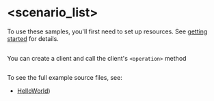 # <scenario_list>

To use these samples, you'll first need to set up resources. See [getting started](https://github.com/Azure/azure-sdk-for-net/blob/main/sdk/deviceupdate/Azure.IoT.Demo/README.md#getting-started) for details.

## <scenario>

You can create a client and call the client's `<operation>` method

```C# Snippet:Azure_IoT_Demo_Scenario
```

To see the full example source files, see:
* [HelloWorld](https://github.com/Azure/azure-sdk-for-net/blob/main/sdk/deviceupdate/Azure.IoT.Demo/tests/Samples/Sample1_HelloWorld.cs))

<!-- please refer to <https://github.com/Azure/azure-sdk-for-net/main/sdk/template/Azure.Template/samples/Sample1_HelloWorld.md> to write sample readme file. -->